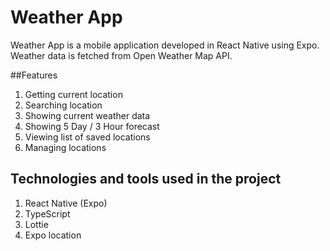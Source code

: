 # Weather App

Weather App is a mobile application developed in React Native using Expo. Weather data is fetched from Open Weather Map API.

##Features

1. Getting current location
2. Searching location
3. Showing current weather data
4. Showing 5 Day / 3 Hour forecast
5. Viewing list of saved locations
6. Managing locations

## Technologies and tools used in the project

1. React Native (Expo)
2. TypeScript
3. Lottie
4. Expo location
